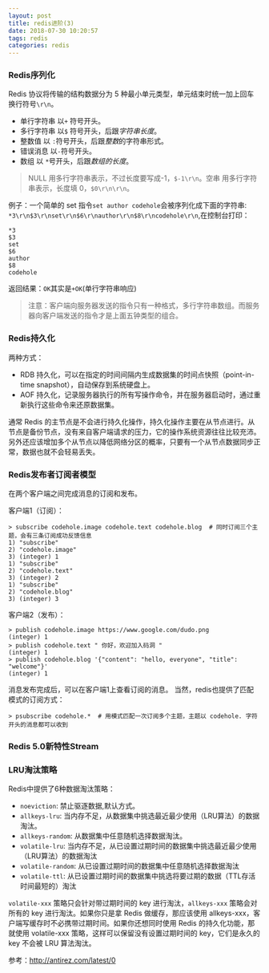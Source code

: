 ```yaml
---
layout: post
title: redis进阶(3)
date: 2018-07-30 10:20:57
tags: redis
categories: redis
---
```


### Redis序列化

Redis 协议将传输的结构数据分为 5 种最小单元类型，单元结束时统一加上回车换行符号`\r\n`。

- 单行字符串 以` + ` 符号开头。
- 多行字符串 以` $ ` 符号开头，后跟*字符串长度*。
- 整数值 以 ` : `符号开头，后跟*整数*的字符串形式。
- 错误消息 以` - `符号开头。
- 数组 以 ` * `号开头，后跟*数组的长度*。

>NULL 用多行字符串表示，不过长度要写成-1，`$-1\r\n`。空串 用多行字符串表示，长度填 0，`$0\r\n\r\n`。

例子：一个简单的 set 指令`set author codehole`会被序列化成下面的字符串:
`*3\r\n$3\r\nset\r\n$6\r\nauthor\r\n$8\r\ncodehole\r\n`,在控制台打印：
```shell
*3
$3
set
$6
author
$8
codehole
```
<!-- more -->

返回结果：`OK`其实是`+OK`(单行字符串响应)

>注意：客户端向服务器发送的指令只有一种格式，多行字符串数组。而服务器向客户端发送的指令才是上面五钟类型的组合。


### Redis持久化
两种方式：
- RDB 持久化，可以在指定的时间间隔内生成数据集的时间点快照（point-in-time snapshot），自动保存到系统硬盘上。
- AOF 持久化，记录服务器执行的所有写操作命令，并在服务器启动时，通过重新执行这些命令来还原数据集。

通常 Redis 的主节点是不会进行持久化操作，持久化操作主要在从节点进行。从节点是备份节点，没有来自客户端请求的压力，它的操作系统资源往往比较充沛。另外还应该增加多个从节点以降低网络分区的概率，只要有一个从节点数据同步正常，数据也就不会轻易丢失。

### Redis发布者订阅者模型
在两个客户端之间完成消息的订阅和发布。

客户端1（订阅）：
```shell
> subscribe codehole.image codehole.text codehole.blog  # 同时订阅三个主题，会有三条订阅成功反馈信息
1) "subscribe"
2) "codehole.image"
3) (integer) 1
1) "subscribe"
2) "codehole.text"
3) (integer) 2
1) "subscribe"
2) "codehole.blog"
3) (integer) 3
```

客户端2（发布）：
```shell
> publish codehole.image https://www.google.com/dudo.png
(integer) 1
> publish codehole.text " 你好，欢迎加入码洞 "
(integer) 1
> publish codehole.blog '{"content": "hello, everyone", "title": "welcome"}'
(integer) 1
```
消息发布完成后，可以在客户端1上查看订阅的消息。
当然，redis也提供了匹配模式的订阅方式：
```shell
> psubscribe codehole.*  # 用模式匹配一次订阅多个主题，主题以 codehole. 字符开头的消息都可以收到
```

### Redis 5.0新特性Stream

### LRU淘汰策略

Redis中提供了6种数据淘汰策略：

- `noeviction`: 禁止驱逐数据,默认方式。
- `allkeys-lru`: 当内存不足，从数据集中挑选最近最少使用（LRU算法）的数据淘汰。
- `allkeys-random`: 从数据集中任意随机选择数据淘汰。
- `volatile-lru`: 当内存不足，从已设置过期时间的数据集中挑选最近最少使用（LRU算法）的数据淘汰
- `volatile-random`: 从已设置过期时间的数据集中任意随机选择数据淘汰
- `volatile-ttl`: 从已设置过期时间的数据集中挑选将要过期的数据（TTL存活时间最短的）淘汰

`volatile-xxx` 策略只会针对带过期时间的 key 进行淘汰，`allkeys-xxx` 策略会对所有的 key 进行淘汰。如果你只是拿 Redis 做缓存，那应该使用 allkeys-xxx，客户端写缓存时不必携带过期时间。如果你还想同时使用 Redis 的持久化功能，那就使用 volatile-xxx 策略，这样可以保留没有设置过期时间的 key，它们是永久的 key 不会被 LRU 算法淘汰。

参考：http://antirez.com/latest/0



